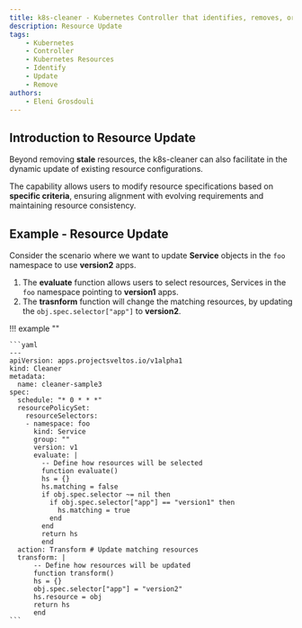 ```yaml
---
title: k8s-cleaner - Kubernetes Controller that identifies, removes, or updates stale/orphaned or unhealthy resources
description: Resource Update
tags:
    - Kubernetes
    - Controller
    - Kubernetes Resources
    - Identify
    - Update
    - Remove
authors:
    - Eleni Grosdouli
---
```


## Introduction to Resource Update

Beyond removing **stale** resources, the k8s-cleaner can also facilitate in the dynamic update of existing resource configurations.

The capability allows users to modify resource specifications based on **specific criteria**, ensuring alignment with evolving requirements and maintaining resource consistency.


## Example - Resource Update

Consider the scenario where we want to update **Service** objects in the `foo` namespace to use **version2** apps.

1. The **evaluate** function allows users to select resources, Services in the `foo` namespace pointing to **version1** apps.
2. The **trasnform** function will change the matching resources, by updating the `obj.spec.selector["app"]` to **version2**.

!!! example ""

	```yaml
	---
	apiVersion: apps.projectsveltos.io/v1alpha1
	kind: Cleaner
	metadata:
	  name: cleaner-sample3
	spec:
      schedule: "* 0 * * *"
      resourcePolicySet:
        resourceSelectors:
    	- namespace: foo
      	  kind: Service
          group: ""
          version: v1
          evaluate: |
            -- Define how resources will be selected 
            function evaluate()
            hs = {}
            hs.matching = false
            if obj.spec.selector ~= nil then
              if obj.spec.selector["app"] == "version1" then
                hs.matching = true
              end
            end
            return hs
            end
      action: Transform # Update matching resources
      transform: |
          -- Define how resources will be updated
          function transform()
          hs = {}
          obj.spec.selector["app"] = "version2"
          hs.resource = obj
          return hs
          end
	```